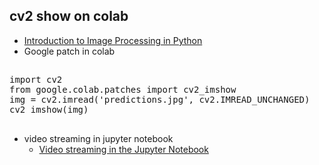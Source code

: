 ## cv2 show on colab
* [Introduction to Image Processing in Python](https://colab.research.google.com/github/xn2333/OpenCV/blob/master/Image_Processing_in_Python_Final.ipynb)
* Google patch in colab
##
<pre>
import cv2
from google.colab.patches import cv2_imshow
img = cv2.imread('predictions.jpg', cv2.IMREAD_UNCHANGED)
cv2_imshow(img)
</pre>
##
* video streaming in jupyter notebook
    * [Video streaming in the Jupyter Notebook](https://towardsdatascience.com/video-streaming-in-the-jupyter-notebook-635bc5809e85)
